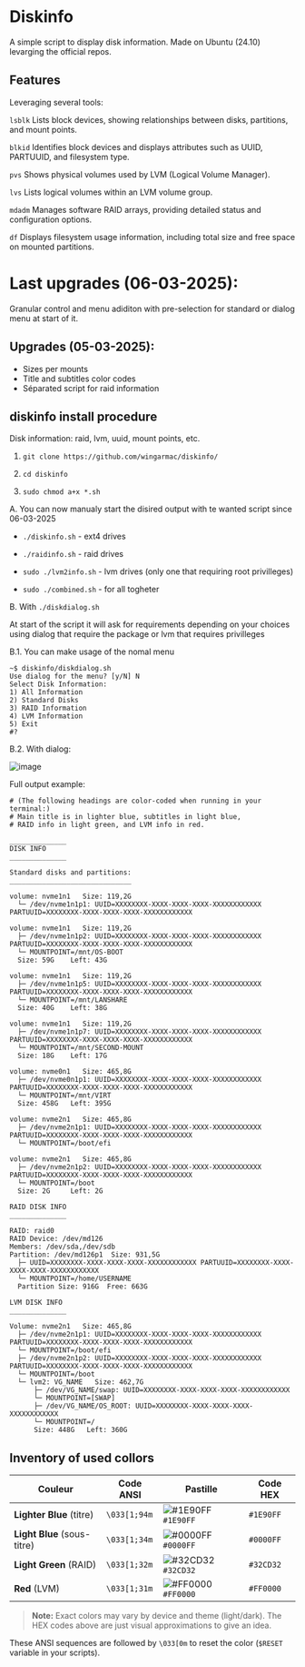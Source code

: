 # Diskinfo

A simple script to display disk information.
Made on Ubuntu (24.10) levarging the official repos.

## Features

Leveraging several tools:

`lsblk` Lists block devices, showing relationships between disks, partitions, and mount points.

`blkid` Identifies block devices and displays attributes such as UUID, PARTUUID, and filesystem type.

`pvs` Shows physical volumes used by LVM (Logical Volume Manager).

`lvs` Lists logical volumes within an LVM volume group.

`mdadm` Manages software RAID arrays, providing detailed status and configuration options.

`df` Displays filesystem usage information, including total size and free space on mounted partitions.

# Last upgrades (06-03-2025):
Granular control and menu adiditon with pre-selection for standard or dialog menu at start of it.

## Upgrades (05-03-2025):
- Sizes per mounts
- Title and subtitles color codes
- Séparated script for raid information


## diskinfo install procedure

Disk information: raid, lvm, uuid, mount points, etc.

1. `git clone https://github.com/wingarmac/diskinfo/`

2. `cd diskinfo`

3. `sudo chmod a+x *.sh`

A. You can now manualy start the disired output with te wanted script since 06-03-2025

- `./diskinfo.sh` - ext4 drives
 
- `./raidinfo.sh` - raid drives

- `sudo ./lvm2info.sh` - lvm drives (only one that requiring root privilleges)

- `sudo ./combined.sh` - for all togheter

B. With `./diskdialog.sh`

At start of the script it will ask for requirements depending on your choices using dialog that require the package or lvm that requires privilleges

B.1. You can make usage of the nomal menu 

```
~$ diskinfo/diskdialog.sh
Use dialog for the menu? [y/N] N
Select Disk Information:
1) All Information
2) Standard Disks
3) RAID Information
4) LVM Information
5) Exit
#? 

```
B.2. With dialog:

![image](https://github.com/user-attachments/assets/5ee558a2-a1e9-43f5-997c-43b1f0c76f30)

Full output example:

```
# (The following headings are color-coded when running in your terminal:)
# Main title is in lighter blue, subtitles in light blue,
# RAID info in light green, and LVM info in red.

______________
DISK INFO
______________

Standard disks and partitions:
______________________________

volume: nvme1n1   Size: 119,2G
  └─ /dev/nvme1n1p1: UUID=XXXXXXXX-XXXX-XXXX-XXXX-XXXXXXXXXXXX PARTUUID=XXXXXXXX-XXXX-XXXX-XXXX-XXXXXXXXXXXX

volume: nvme1n1   Size: 119,2G
  ├─ /dev/nvme1n1p2: UUID=XXXXXXXX-XXXX-XXXX-XXXX-XXXXXXXXXXXX PARTUUID=XXXXXXXX-XXXX-XXXX-XXXX-XXXXXXXXXXXX
  └─ MOUNTPOINT=/mnt/OS-BOOT
  Size: 59G    Left: 43G

volume: nvme1n1   Size: 119,2G
  ├─ /dev/nvme1n1p5: UUID=XXXXXXXX-XXXX-XXXX-XXXX-XXXXXXXXXXXX PARTUUID=XXXXXXXX-XXXX-XXXX-XXXX-XXXXXXXXXXXX
  └─ MOUNTPOINT=/mnt/LANSHARE
  Size: 40G    Left: 38G

volume: nvme1n1   Size: 119,2G
  ├─ /dev/nvme1n1p7: UUID=XXXXXXXX-XXXX-XXXX-XXXX-XXXXXXXXXXXX PARTUUID=XXXXXXXX-XXXX-XXXX-XXXX-XXXXXXXXXXXX
  └─ MOUNTPOINT=/mnt/SECOND-MOUNT
  Size: 18G    Left: 17G

volume: nvme0n1   Size: 465,8G
  ├─ /dev/nvme0n1p1: UUID=XXXXXXXX-XXXX-XXXX-XXXX-XXXXXXXXXXXX PARTUUID=XXXXXXXX-XXXX-XXXX-XXXX-XXXXXXXXXXXX
  └─ MOUNTPOINT=/mnt/VIRT
  Size: 458G   Left: 395G

volume: nvme2n1   Size: 465,8G
  ├─ /dev/nvme2n1p1: UUID=XXXXXXXX-XXXX-XXXX-XXXX-XXXXXXXXXXXX PARTUUID=XXXXXXXX-XXXX-XXXX-XXXX-XXXXXXXXXXXX
  └─ MOUNTPOINT=/boot/efi

volume: nvme2n1   Size: 465,8G
  ├─ /dev/nvme2n1p2: UUID=XXXXXXXX-XXXX-XXXX-XXXX-XXXXXXXXXXXX PARTUUID=XXXXXXXX-XXXX-XXXX-XXXX-XXXXXXXXXXXX
  └─ MOUNTPOINT=/boot
  Size: 2G     Left: 2G

RAID DISK INFO
______________

RAID: raid0
RAID Device: /dev/md126
Members: /dev/sda,/dev/sdb
Partition: /dev/md126p1  Size: 931,5G
  ├─ UUID=XXXXXXXX-XXXX-XXXX-XXXX-XXXXXXXXXXXX PARTUUID=XXXXXXXX-XXXX-XXXX-XXXX-XXXXXXXXXXXX
  └─ MOUNTPOINT=/home/USERNAME
  Partition Size: 916G  Free: 663G

LVM DISK INFO
______________

Volume: nvme2n1   Size: 465,8G
  ├─ /dev/nvme2n1p1: UUID=XXXXXXXX-XXXX-XXXX-XXXX-XXXXXXXXXXXX PARTUUID=XXXXXXXX-XXXX-XXXX-XXXX-XXXXXXXXXXXX
  └─ MOUNTPOINT=/boot/efi
  ├─ /dev/nvme2n1p2: UUID=XXXXXXXX-XXXX-XXXX-XXXX-XXXXXXXXXXXX PARTUUID=XXXXXXXX-XXXX-XXXX-XXXX-XXXXXXXXXXXX
  └─ MOUNTPOINT=/boot
  └─ lvm2: VG_NAME   Size: 462,7G
      ├─ /dev/VG_NAME/swap: UUID=XXXXXXXX-XXXX-XXXX-XXXX-XXXXXXXXXXXX
      └─ MOUNTPOINT=[SWAP]
      ├─ /dev/VG_NAME/OS_ROOT: UUID=XXXXXXXX-XXXX-XXXX-XXXX-XXXXXXXXXXXX
      └─ MOUNTPOINT=/
      Size: 448G   Left: 360G
```

## Inventory of used collors

| Couleur        | Code ANSI     | Pastille                                                                                 | Code HEX    |
|----------------|---------------|-------------------------------------------------------------------------------------------|-------------|
| **Lighter Blue** (titre) | ``\033[1;94m`` | ![#1E90FF](https://placehold.co/15x15/1E90FF/1E90FF.png) `#1E90FF`  | `#1E90FF`   |
| **Light Blue** (sous-titre) | ``\033[1;34m`` | ![#0000FF](https://placehold.co/15x15/0000FF/0000FF.png) `#0000FF`   | `#0000FF`   |
| **Light Green** (RAID)     | ``\033[1;32m`` | ![#32CD32](https://placehold.co/15x15/32CD32/32CD32.png) `#32CD32`   | `#32CD32`   |
| **Red** (LVM)              | ``\033[1;31m`` | ![#FF0000](https://placehold.co/15x15/FF0000/FF0000.png) `#FF0000`   | `#FF0000`   |

> **Note:** Exact colors may vary by device and theme (light/dark). The HEX codes above are just visual approximations to give an idea.  

These ANSI sequences are followed by ``\033[0m`` to reset the color (`$RESET` variable in your scripts).
